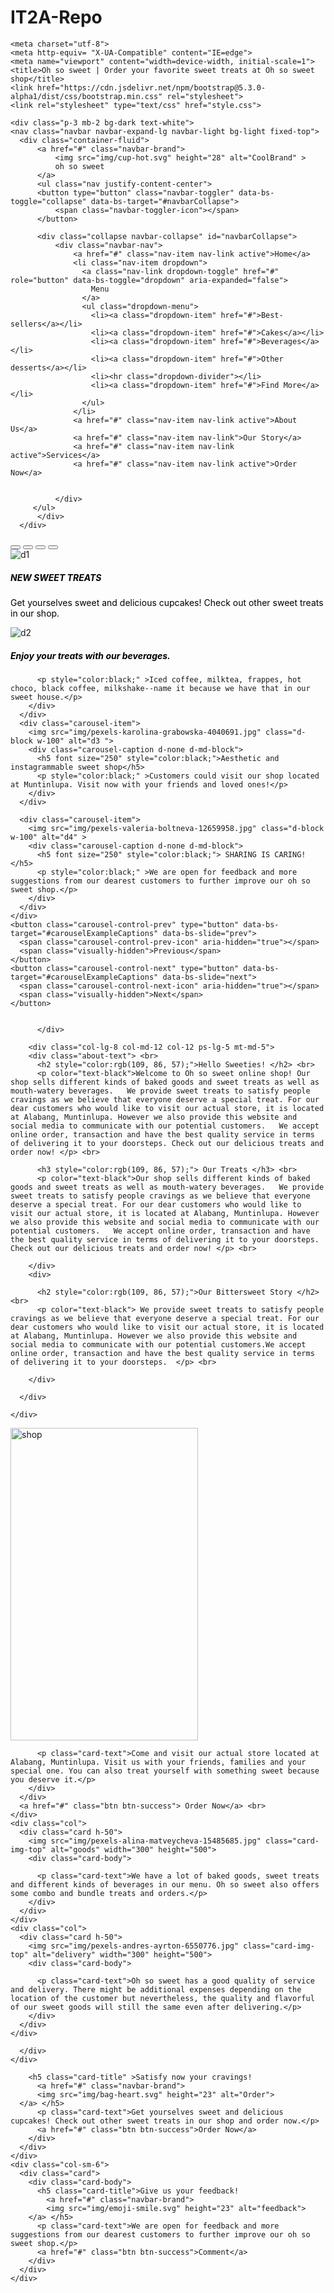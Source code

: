 # IT2A-Repo
<!doctype html>
<html lang="en">
  <head>

    <meta charset="utf-8">
    <meta http-equiv= "X-UA-Compatible" content="IE=edge">
    <meta name="viewport" content="width=device-width, initial-scale=1">
    <title>Oh so sweet | Order your favorite sweet treats at Oh so sweet shop</title>
    <link href="https://cdn.jsdelivr.net/npm/bootstrap@5.3.0-alpha1/dist/css/bootstrap.min.css" rel="stylesheet">
    <link rel="stylesheet" type="text/css" href="style.css">

  </head>
  <body>

    
    
    <div class="p-3 mb-2 bg-dark text-white">
    <nav class="navbar navbar-expand-lg navbar-light bg-light fixed-top">
      <div class="container-fluid">
          <a href="#" class="navbar-brand">
              <img src="img/cup-hot.svg" height="28" alt="CoolBrand" >
              oh so sweet
          </a>
          <ul class="nav justify-content-center">
          <button type="button" class="navbar-toggler" data-bs-toggle="collapse" data-bs-target="#navbarCollapse">
              <span class="navbar-toggler-icon"></span>
          </button>
        
          <div class="collapse navbar-collapse" id="navbarCollapse">
              <div class="navbar-nav">
                  <a href="#" class="nav-item nav-link active">Home</a>
                  <li class="nav-item dropdown">
                    <a class="nav-link dropdown-toggle" href="#" role="button" data-bs-toggle="dropdown" aria-expanded="false">
                      Menu
                    </a>
                    <ul class="dropdown-menu">
                      <li><a class="dropdown-item" href="#">Best-sellers</a></li>
                      <li><a class="dropdown-item" href="#">Cakes</a></li>
                      <li><a class="dropdown-item" href="#">Beverages</a></li>
                      <li><a class="dropdown-item" href="#">Other desserts</a></li>
                      <li><hr class="dropdown-divider"></li>
                      <li><a class="dropdown-item" href="#">Find More</a></li>
                    </ul>
                  </li>
                  <a href="#" class="nav-item nav-link active">About Us</a>
                  <a href="#" class="nav-item nav-link">Our Story</a>
                  <a href="#" class="nav-item nav-link active">Services</a>
                  <a href="#" class="nav-item nav-link active">Order Now</a>
                  
                  
              </div>
         </ul>   
          </div>
      </div>
  <div id="carouselExampleCaptions" class="carousel slide">
    <div class="carousel-indicators">
      <button type="button" data-bs-target="#carouselExampleCaptions" data-bs-slide-to="0" class="active" aria-current="true" aria-label="Slide 1"></button>
      <button type="button" data-bs-target="#carouselExampleCaptions" data-bs-slide-to="1" aria-label="Slide 2"></button>
      <button type="button" data-bs-target="#carouselExampleCaptions" data-bs-slide-to="2" aria-label="Slide 3"></button>
      <button type="button" data-bs-target="#carouselExampleCaptions" data-bs-slide-to="4" aria-label="Slide 4"></button>
    </div>
    <div class="carousel-inner">
      <div class="carousel-item active">
        <img src="img/pexels-life-of-pix-134575.jpg" class="d-block w-100" alt="d1" >
        <div class="carousel-caption d-none d-md-block">
          <h5 font size="250" style="color:black;" >NEW SWEET TREATS</h5>
          <p style="color:black;" >Get yourselves sweet and delicious cupcakes! Check out other sweet treats in our shop.</p>
        </div>
      </div>
      <div class="carousel-item">
        <img src="img/pexels-blaque-x-1023949.jpg" class="d-block w-100" alt="d2">
        <div class="carousel-caption d-none d-md-block">
          <h5 sfont size="250" style="color:black;" >Enjoy your treats with our beverages.</h5>
          
          <p style="color:black;" >Iced coffee, milktea, frappes, hot choco, black coffee, milkshake--name it because we have that in our sweet house.</p>
        </div>
      </div>
      <div class="carousel-item">
        <img src="img/pexels-karolina-grabowska-4040691.jpg" class="d-block w-100" alt="d3 ">
        <div class="carousel-caption d-none d-md-block">
          <h5 font size="250" style="color:black;">Aesthetic and instagrammable sweet shop</h5>
          <p style="color:black;" >Customers could visit our shop located at Muntinlupa. Visit now with your friends and loved ones!</p>
        </div>
      </div>

      <div class="carousel-item">
        <img src="img/pexels-valeria-boltneva-12659958.jpg" class="d-block w-100" alt="d4" > 
        <div class="carousel-caption d-none d-md-block">
          <h5 font size="250" style="color:black;"> SHARING IS CARING!</h5>
          <p style="color:black;" >We are open for feedback and more suggestions from our dearest customers to further improve our oh so sweet shop.</p>
        </div>
      </div>
    </div>
    <button class="carousel-control-prev" type="button" data-bs-target="#carouselExampleCaptions" data-bs-slide="prev">
      <span class="carousel-control-prev-icon" aria-hidden="true"></span>
      <span class="visually-hidden">Previous</span>
    </button>
    <button class="carousel-control-next" type="button" data-bs-target="#carouselExampleCaptions" data-bs-slide="next">
      <span class="carousel-control-next-icon" aria-hidden="true"></span>
      <span class="visually-hidden">Next</span>
    </button>

    


  </div>


  <section id="about" class="about-section-padding">
    <div class="container">
      <div class="row">
        <div class="col-lg-4 col-md-12 col-12">
          <div class="about-img">
            <img src="" alt="" class="img=fluid">


          </div>

        <div class="col-lg-8 col-md-12 col-12 ps-lg-5 mt-md-5">
        <div class="about-text"> <br>
          <h2 style="color:rgb(109, 86, 57);">Hello Sweeties! </h2> <br>
          <p color="text-black">Welcome to Oh so sweet online shop! Our shop sells different kinds of baked goods and sweet treats as well as mouth-watery beverages.   We provide sweet treats to satisfy people cravings as we believe that everyone deserve a special treat. For our dear customers who would like to visit our actual store, it is located at Alabang, Muntinlupa. However we also provide this website and social media to communicate with our potential customers.   We accept online order, transaction and have the best quality service in terms of delivering it to your doorsteps. Check out our delicious treats and order now! </p> <br>

          <h3 style="color:rgb(109, 86, 57);"> Our Treats </h3> <br>
          <p color="text-black">Our shop sells different kinds of baked goods and sweet treats as well as mouth-watery beverages.   We provide sweet treats to satisfy people cravings as we believe that everyone deserve a special treat. For our dear customers who would like to visit our actual store, it is located at Alabang, Muntinlupa. However we also provide this website and social media to communicate with our potential customers.   We accept online order, transaction and have the best quality service in terms of delivering it to your doorsteps. Check out our delicious treats and order now! </p> <br>
          
        </div>
        <div>

          <h2 style="color:rgb(109, 86, 57);">Our Bittersweet Story </h2> <br>
          <p color="text-black"> We provide sweet treats to satisfy people cravings as we believe that everyone deserve a special treat. For our dear customers who would like to visit our actual store, it is located at Alabang, Muntinlupa. However we also provide this website and social media to communicate with our potential customers.We accept online order, transaction and have the best quality service in terms of delivering it to your doorsteps.  </p> <br>

        </div>

      </div>

    </div>


  </section>

  <div class="row row-cols-1 row-cols-md-3 g-3">
    <div class="col">
      <div class="card h-50">
        <img src="img/pexels-dmitry-zvolskiy-2253643.jpg" class="card-img-top" alt="shop" width="300" height="500">
        <div class="card-body">
         
          <p class="card-text">Come and visit our actual store located at Alabang, Muntinlupa. Visit us with your friends, families and your special one. You can also treat yourself with something sweet because you deserve it.</p>
        </div>
      </div>
      <a href="#" class="btn btn-success"> Order Now</a> <br>
    </div>
    <div class="col">
      <div class="card h-50">
        <img src="img/pexels-alina-matveycheva-15485685.jpg" class="card-img-top" alt="goods" width="300" height="500">
        <div class="card-body">
         
          <p class="card-text">We have a lot of baked goods, sweet treats and different kinds of beverages in our menu. Oh so sweet also offers some combo and bundle treats and orders.</p>
        </div>
      </div>
    </div>
    <div class="col">
      <div class="card h-50">
        <img src="img/pexels-andres-ayrton-6550776.jpg" class="card-img-top" alt="delivery" width="300" height="500">
        <div class="card-body">
         
          <p class="card-text">Oh so sweet has a good quality of service and delivery. There might be additional expenses depending on the location of the customer but nevertheless, the quality and flavorful of our sweet goods will still the same even after delivering.</p>
        </div>
      </div>
    </div>
    
      </div>
    </div>
  </div>

  <div class="row">
    <div class="col-sm-6">
      <div class="card">
        <div class="card-body" class="col d-flex justify-content-center">
          
           
        <h5 class="card-title" >Satisfy now your cravings!
          <a href="#" class="navbar-brand">
          <img src="img/bag-heart.svg" height="23" alt="Order">
      </a> </h5> 
          <p class="card-text">Get yourselves sweet and delicious cupcakes! Check out other sweet treats in our shop and order now.</p>
          <a href="#" class="btn btn-success">Order Now</a>
        </div>
      </div>
    </div>
    <div class="col-sm-6">
      <div class="card">
        <div class="card-body">
          <h5 class="card-title">Give us your feedback!
            <a href="#" class="navbar-brand">
            <img src="img/emoji-smile.svg" height="23" alt="feedback">
        </a> </h5>
          <p class="card-text">We are open for feedback and more suggestions from our dearest customers to further improve our oh so sweet shop.</p>
          <a href="#" class="btn btn-success">Comment</a>
        </div>
      </div>
    </div>
  </div>

  

  <script src="https://cdn.jsdelivr.net/npm/bootstrap@5.3.0-alpha1/dist/js/bootstrap.bundle.min.js" ></script>
  </body>
</html>
